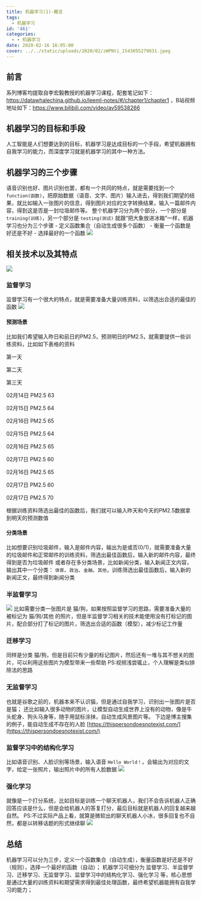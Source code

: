 ```yaml
---
title: 机器学习(1)-概览
tags:
  - 机器学习
id: '461'
categories:
  - - 机器学习
date: 2020-02-16 16:05:00
cover: ../../static/uploads/2020/02/zWPNti_1543055279031.jpeg
---
```


## 前言

系列博客均提取自李宏毅教授的机器学习课程，配套笔记如下：https://datawhalechina.github.io/leeml-notes/#/chapter1/chapter1 ，B站视频地址如下：https://www.bilibili.com/video/av59538266

## 机器学习的目标和手段

人工智能是人们想要达到的目标，机器学习是达成目标的一个手段，希望机器拥有自我学习的能力，而深度学习就是机器学习的其中一种方法。

## 机器学习的三个步骤

语音识别也好、图片识别也罢，都有一个共同的特点，就是需要找到一个 `function(函数)`，把原始数据（语音、文字、图片）输入进去，得到我们期望的结果，就比如输入一张图片的信息，得到图片对应的文字转换结果，输入一篇邮件内容，得到这是否是一封垃圾邮件等。 整个机器学习分为两个部分，一个部分是 `training(训练)`，另一个部分是 `testing(测试)` 就跟“把大象放进冰箱”一样，机器学习也分为三个步骤 - 定义函数集合（自动生成很多个函数） - 衡量一个函数是好还是不好 - 选择最好的一个函数 ![](../static/uploads/2020/02/a8ddcd26dcd3752bca88bc2c65d66428.png)

## 相关技术以及其特点

![](../static/uploads/2020/02/f8413664fb5e5e6e6dc8e3eed2c8c1bb.png)

### 监督学习

监督学习有一个很大的特点，就是需要准备大量训练资料，以筛选出合适的最佳的函数 ![](../static/uploads/2020/02/ea89e8334fc1b72dff79b5827bcc0983.png)

#### 预测场景

比如我们希望输入昨日和前日的PM2.5，预测明日的PM2.5，就需要提供一些训练资料，比如如下表格的资料

第一天

第二天

第三天

02月14日 PM2.5 63

02月15日 PM2.5 64

02月16日 PM2.5 65

02月15日 PM2.5 64

02月16日 PM2.5 65

02月17日 PM2.5 60

02月16日 PM2.5 65

02月17日 PM2.5 60

02月17日 PM2.5 70

根据训练资料筛选出最佳的函数后，我们就可以输入昨天和今天的PM2.5数据拿到明天的预测数值

#### 分类场景

比如想要识别垃圾邮件，输入是邮件内容，输出为是或否(0/1)，就需要准备大量的垃圾邮件和正常邮件的训练资料，筛选出最佳函数后，输入新的邮件内容，最终得到是否为垃圾邮件 或者存在多分类场景，比如新闻分类，输入新闻正文内容，输出其中一个分类： `体育`、`政治`、`金融`、`其他`，训练筛选出最佳函数后，输入新的新闻正文，最终得到新闻分类

### 半监督学习

![](../static/uploads/2020/02/64067b8aa977635e8798c065360a2fbb.png) 比如需要分类一张图片是 猫/狗，如果按照监督学习的思路，需要准备大量的被标记为 猫/狗/其他 的照片，但是半监督学习相关的技术能使用没有打标记的图片，配合部分打了标记的图片，筛选出合适的函数（模型），减少标记工作量

### 迁移学习

同样是分类 猫/狗，但是目前只有少量的标记图片，然后还有一堆与其不想关的图片，可以利用这些图片为模型带来一些帮助 PS:视频浅尝辄止，个人理解是类似排除法的思路

### 无监督学习

也就是谷歌之前的，机器本来不认识猫，但是通过自我学习，识别出一张图片是否是猫； 还比如输入很多动物的图片，让模型自动生成世界上没有的动物，像是牛头蛇身、狗头马身等，随手用鼠标涂抹，自动生成风景图片等。 下边是博主搜集的例子，能自动生成不存在的人脸 [https://thispersondoesnotexist.com/](https://thispersondoesnotexist.com/)

### 监督学习中的结构化学习

比如语音识别、人脸识别等场景，输入语音 `Hello World！`，会输出为对应的文字，给定一张照片，输出照片中的所有人脸数据 ![](../static/uploads/2020/02/1d44de915fb6b7a8bb575a0e65d045af.png)

### 强化学习

就像是一个打分系统，比如目标是训练一个聊天机器人，我们不会告诉机器人正确回答应该是什么，但是会给机器人的答复打分，最后目标就是机器人的回复越来越自然。 PS:不过实际产品上看，就算是微软出的聊天机器人小冰，很多回复也不自然，都是以转移话题的形式继续聊 ![](../static/uploads/2020/02/922110bdecada0acff19b6a3d6b3afe6.png)

## 总结

机器学习可以分为三步，定义一个函数集合（自动生成），衡量函数是好还是不好（规则），选择一个最好的函数（自动）； 机器学习可细分为 监督学习、半监督学习、迁移学习、无监督学习、监督学习中的结构化学习、强化学习 等，核心思想是通过大量的训练资料和期望需求得到最佳处理函数，最终希望机器能拥有自我学习的能力；